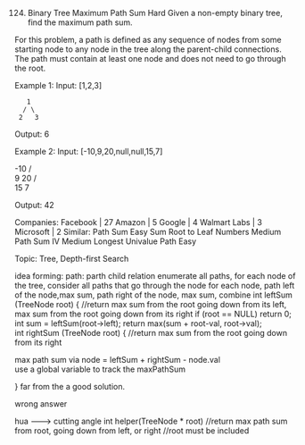 124. Binary Tree Maximum Path Sum
Hard
Given a non-empty binary tree, find the maximum path sum.

For this problem, a path is defined as any sequence of nodes from some starting node to any node in the tree along the parent-child connections. The path must contain at least one node and does not need to go through the root.

Example 1:
Input: [1,2,3]

       1
      / \
     2   3
Output: 6

Example 2:
Input: [-10,9,20,null,null,15,7]

   -10
   / \
  9  20
    /  \
   15   7

Output: 42

Companies: Facebook | 27 Amazon | 5 Google | 4 Walmart Labs | 3 Microsoft | 2
Similar: 
Path Sum Easy
Sum Root to Leaf Numbers Medium
Path Sum IV Medium
Longest Univalue Path Easy

Topic: Tree, Depth-first Search

idea forming:
path: parth child relation 
enumerate all paths, for each node of the tree, consider all paths that go through the node
for each node, path left of the node,max sum,  path right of the node, max sum, combine
int leftSum (TreeNode root) {
	//return max sum from the root going down from its left,   max sum from the root going down from its right
	if (root == NULL) return 0;
 	int sum = leftSum(root->left);
	return max(sum + root-val, root->val); 	
int rightSum (TreeNode root) {
	//return max sum from the root going down from its right

max path sum via node  =  leftSum +  rightSum - node.val   
use a global variable to track the maxPathSum

}
far from the a good solution. 

wrong answer

hua ---> cutting angle
int helper(TreeNode * root)
//return max path sum from root, going down from left, or right
//root must be included
